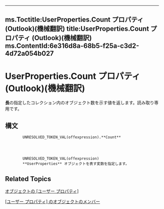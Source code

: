 

---
ms.Toctitle:UserProperties.Count プロパティ (Outlook)(機械翻訳)
title:UserProperties.Count プロパティ (Outlook)(機械翻訳)
ms.ContentId:6e316d8a-68b5-f25a-c3d2-4d72a054b027
---
# UserProperties.Count プロパティ (Outlook)(機械翻訳)




**長**の指定したコレクション内のオブジェクト数を示す値を返します。読み取り専用です。

## 構文

            UNRESOLVED_TOKEN_VAL(offexpression).**Count**




            UNRESOLVED_TOKEN_VAL(offexpression)
            **UserProperties** オブジェクトを表す変数を指定します。



## Related Topics

[オブジェクトの [ユーザー プロパティ]](20b49c86-d74f-9bda-382c-559af278c148.md)

[[ユーザー プロパティ] のオブジェクトのメンバー](b71f8a0b-3951-cfb0-89f2-df8851f3993d.md)




